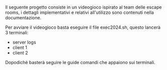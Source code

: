 Il seguente progetto consiste in un videogioco ispirato al team delle escape rooms, i dettagli implementativi e relativi all'utilizzo sono contenuti nella documentazione.

Per avviare il videogioco basta eseguire il file exec2024.sh, questo lancerà 3 terminali: 
- server logs
- client 1
- client 2

Dopodichè basterà seguire le guide comandi che appaiono sui terminali.
